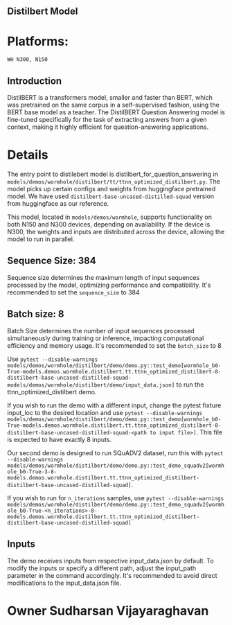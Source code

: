 ## Distilbert Model

# Platforms:
    WH N300, N150

## Introduction
DistilBERT is a transformers model, smaller and faster than BERT, which was pretrained on the same corpus in a self-supervised fashion, using the BERT base model as a teacher. The DistilBERT Question Answering model is fine-tuned specifically for the task of extracting answers from a given context, making it highly efficient for question-answering applications.

# Details
The entry point to  distilebert model is distilbert_for_question_answering in `models/demos/wormhole/distilbert/tt/ttnn_optimized_distilbert.py`. The model picks up certain configs and weights from huggingface pretrained model. We have used `distilbert-base-uncased-distilled-squad` version from huggingface as our reference.

This model, located in `models/demos/wormhole`, supports functionality on both N150 and N300 devices, depending on availability. If the device is N300, the weights and inputs are distributed across the device, allowing the model to run in parallel.

## Sequence Size: 384

Sequence size determines the maximum length of input sequences processed by the model, optimizing performance and compatibility. It's recommended to set the `sequence_size` to 384

## Batch size: 8

Batch Size determines the number of input sequences processed simultaneously during training or inference, impacting computational efficiency and memory usage. It's recommended to set the `batch_size` to 8

Use `pytest --disable-warnings models/demos/wormhole/distilbert/demo/demo.py::test_demo[wormhole_b0-True-models.demos.wormhole.distilbert.tt.ttnn_optimized_distilbert-8-distilbert-base-uncased-distilled-squad-models/demos/wormhole/distilbert/demo/input_data.json]` to run the ttnn_optimized_distilbert demo.


If you wish to run the demo with a different input, change the pytest fixture input_loc to the desired location and use  `pytest --disable-warnings models/demos/wormhole/distilbert/demo/demo.py::test_demo[wormhole_b0-True-models.demos.wormhole.distilbert.tt.ttnn_optimized_distilbert-8-distilbert-base-uncased-distilled-squad-<path to input file>]`. This file is expected to have exactly 8 inputs.

Our second demo is designed to run SQuADV2 dataset, run this with `pytest --disable-warnings models/demos/wormhole/distilbert/demo/demo.py::test_demo_squadv2[wormhole_b0-True-3-8-models.demos.wormhole.distilbert.tt.ttnn_optimized_distilbert-distilbert-base-uncased-distilled-squad]`.

If you wish to run for `n_iterations` samples, use `pytest --disable-warnings models/demos/wormhole/distilbert/demo/demo.py::test_demo_squadv2[wormhole_b0-True-<n_iterations>-8-models.demos.wormhole.distilbert.tt.ttnn_optimized_distilbert-distilbert-base-uncased-distilled-squad]`

## Inputs

The demo receives inputs from respective input_data.json by default. To modify the inputs or specify a different path, adjust the input_path parameter in the command accordingly. It's recommended to avoid direct modifications to the input_data.json file.

# Owner Sudharsan Vijayaraghavan
